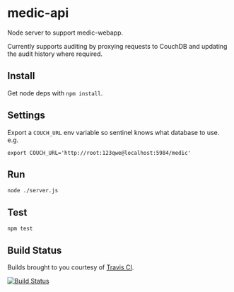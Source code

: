 # medic-api

Node server to support medic-webapp.

Currently supports auditing by proxying requests to CouchDB and updating the
audit history where required.

## Install

Get node deps with  `npm install`.

## Settings

Export a `COUCH_URL` env variable so sentinel knows what database to use. e.g.

```export COUCH_URL='http://root:123qwe@localhost:5984/medic'```

## Run

`node ./server.js`

## Test

`npm test`

## Build Status

Builds brought to you courtesy of [Travis CI](https://travis-ci.org/medic/medic-api).

[![Build Status](https://travis-ci.org/medic/medic-api.png?branch=master)](https://travis-ci.org/medic/medic-api/branches)
